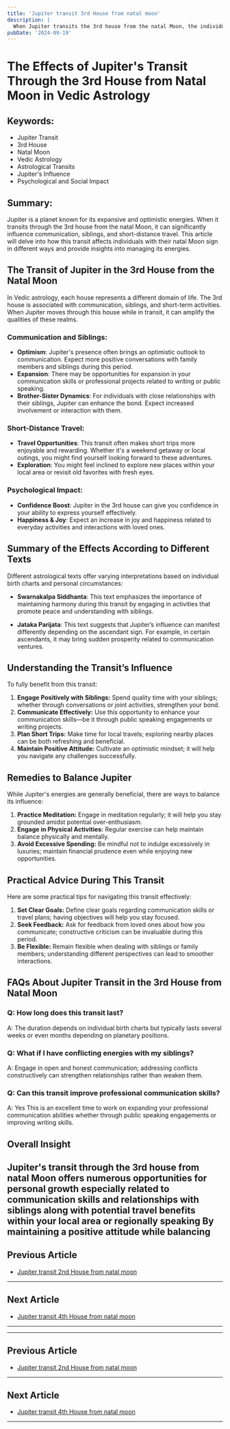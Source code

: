 ```yaml
---
title: 'Jupiter transit 3rd House from natal moon'
description: |
  When Jupiter transits the 3rd house from the natal Moon, the individual may face challenges such as loss of position, failure in undertakings, and financial setbacks. This period is marked by difficulties, including health issues, strained relationships, and general dissatisfaction.
pubDate: '2024-09-19'
---
```


# The Effects of Jupiter's Transit Through the 3rd House from Natal Moon in Vedic Astrology

## Keywords:
- Jupiter Transit
- 3rd House
- Natal Moon
- Vedic Astrology
- Astrological Transits
- Jupiter's Influence
- Psychological and Social Impact

## Summary:
Jupiter is a planet known for its expansive and optimistic energies. When it transits through the 3rd house from the natal Moon, it can significantly influence communication, siblings, and short-distance travel. This article will delve into how this transit affects individuals with their natal Moon sign in different ways and provide insights into managing its energies.

## The Transit of Jupiter in the 3rd House from the Natal Moon

In Vedic astrology, each house represents a different domain of life. The 3rd house is associated with communication, siblings, and short-term activities. When Jupiter moves through this house while in transit, it can amplify the qualities of these realms.

### Communication and Siblings:
- **Optimism**: Jupiter's presence often brings an optimistic outlook to communication. Expect more positive conversations with family members and siblings during this period.
- **Expansion**: There may be opportunities for expansion in your communication skills or professional projects related to writing or public speaking.
- **Brother-Sister Dynamics**: For individuals with close relationships with their siblings, Jupiter can enhance the bond. Expect increased involvement or interaction with them.

### Short-Distance Travel:
- **Travel Opportunities**: This transit often makes short trips more enjoyable and rewarding. Whether it's a weekend getaway or local outings, you might find yourself looking forward to these adventures.
- **Exploration**: You might feel inclined to explore new places within your local area or revisit old favorites with fresh eyes.

### Psychological Impact:
- **Confidence Boost**: Jupiter in the 3rd house can give you confidence in your ability to express yourself effectively.
- **Happiness & Joy**: Expect an increase in joy and happiness related to everyday activities and interactions with loved ones.

## Summary of the Effects According to Different Texts

Different astrological texts offer varying interpretations based on individual birth charts and personal circumstances:

- **Swarnakalpa Siddhanta**: This text emphasizes the importance of maintaining harmony during this transit by engaging in activities that promote peace and understanding with siblings.
  
- **Jataka Parijata**: This text suggests that Jupiter’s influence can manifest differently depending on the ascendant sign. For example, in certain ascendants, it may bring sudden prosperity related to communication ventures.

## Understanding the Transit’s Influence

To fully benefit from this transit:

1. **Engage Positively with Siblings:** Spend quality time with your siblings; whether through conversations or joint activities, strengthen your bond.
2. **Communicate Effectively:** Use this opportunity to enhance your communication skills—be it through public speaking engagements or writing projects.
3. **Plan Short Trips:** Make time for local travels; exploring nearby places can be both refreshing and beneficial.
4. **Maintain Positive Attitude:** Cultivate an optimistic mindset; it will help you navigate any challenges successfully.

## Remedies to Balance Jupiter

While Jupiter's energies are generally beneficial, there are ways to balance its influence:

1. **Practice Meditation:** Engage in meditation regularly; it will help you stay grounded amidst potential over-enthusiasm.
2. **Engage in Physical Activities:** Regular exercise can help maintain balance physically and mentally.
3. **Avoid Excessive Spending:** Be mindful not to indulge excessively in luxuries; maintain financial prudence even while enjoying new opportunities.

## Practical Advice During This Transit

Here are some practical tips for navigating this transit effectively:

1. **Set Clear Goals:** Define clear goals regarding communication skills or travel plans; having objectives will help you stay focused.
2. **Seek Feedback:** Ask for feedback from loved ones about how you communicate; constructive criticism can be invaluable during this period.
3. **Be Flexible:** Remain flexible when dealing with siblings or family members; understanding different perspectives can lead to smoother interactions.

## FAQs About Jupiter Transit in the 3rd House from Natal Moon

### Q: How long does this transit last?
A: The duration depends on individual birth charts but typically lasts several weeks or even months depending on planetary positions.

### Q: What if I have conflicting energies with my siblings?
A: Engage in open and honest communication; addressing conflicts constructively can strengthen relationships rather than weaken them.

### Q: Can this transit improve professional communication skills?
A: Yes This is an excellent time to work on expanding your professional communication abilities whether through public speaking engagements or improving writing skills.

## Overall Insight

Jupiter's transit through the 3rd house from natal Moon offers numerous opportunities for personal growth especially related to communication skills and relationships with siblings along with potential travel benefits within your local area or regionally speaking By maintaining a positive attitude while balancing
---

## Previous Article
- [Jupiter transit 2nd House from natal moon](200502_Jupiter_transit_2nd_House_from_natal_moon.md)

---

## Next Article
- [Jupiter transit 4th House from natal moon](200504_Jupiter_transit_4th_House_from_natal_moon.md)

---
---

## Previous Article
- [Jupiter transit 2nd House from natal moon](200502_Jupiter_transit_2nd_House_from_natal_moon.md)

---

## Next Article
- [Jupiter transit 4th House from natal moon](200504_Jupiter_transit_4th_House_from_natal_moon.md)

---
